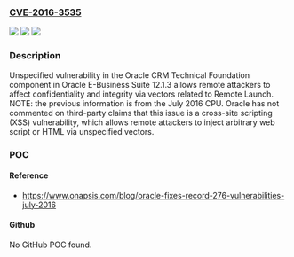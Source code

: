 ### [CVE-2016-3535](https://cve.mitre.org/cgi-bin/cvename.cgi?name=CVE-2016-3535)
![](https://img.shields.io/static/v1?label=Product&message=n%2Fa&color=blue)
![](https://img.shields.io/static/v1?label=Version&message=n%2Fa&color=blue)
![](https://img.shields.io/static/v1?label=Vulnerability&message=n%2Fa&color=brighgreen)

### Description

Unspecified vulnerability in the Oracle CRM Technical Foundation component in Oracle E-Business Suite 12.1.3 allows remote attackers to affect confidentiality and integrity via vectors related to Remote Launch. NOTE: the previous information is from the July 2016 CPU. Oracle has not commented on third-party claims that this issue is a cross-site scripting (XSS) vulnerability, which allows remote attackers to inject arbitrary web script or HTML via unspecified vectors.

### POC

#### Reference
- https://www.onapsis.com/blog/oracle-fixes-record-276-vulnerabilities-july-2016

#### Github
No GitHub POC found.

